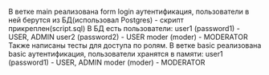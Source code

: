 В ветке main реализована form login аутентификация, пользователи в ней берутся из БД(использовал Postgres) - скрипт прикреплен(script.sql)
В БД есть пользователи:
user1 (password1) - USER, ADMIN
user2 (password2) - USER
moder (moder) - MODERATOR
Также написаны тесты для доступа по ролям.
В ветке basic реализована basic аутентификация, пользователи хранятся в памяти:
user1 (password1) - USER, ADMIN
moder (moder) - MODERATOR
